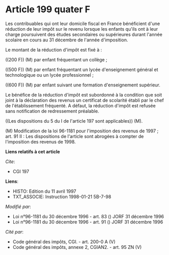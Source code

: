 # Article 199 quater F

Les contribuables qui ont leur domicile fiscal en France bénéficient d'une réduction de leur impôt sur le revenu lorsque les
enfants qu'ils ont à leur charge poursuivent des études secondaires ou supérieures durant l'année scolaire en cours au 31
décembre de l'année d'imposition.

Le montant de la réduction d'impôt est fixé à :

((200 F)) (M) par enfant fréquentant un collège ;

((500 F)) (M) par enfant fréquentant un lycée d'enseignement général et technologique ou un lycée professionnel ;

((600 F)) (M) par enfant suivant une formation d'enseignement supérieur.

Le bénéfice de la réduction d'impôt est subordonné à la condition que soit joint à la déclaration des revenus un certificat
de scolarité établi par le chef de l'établissement fréquenté. A défaut, la réduction d'impôt est refusée sans notification de
redressement préalable.

((Les dispositions du 5 du I de l'article 197 sont applicables)) (M).

(M) Modification de la loi 96-1181 pour l'imposition des revenus de 1997 ; art. 91 II : Les dispositions de l'article sont
abrogées à compter de l'imposition des revenus de 1998.

**Liens relatifs à cet article**

_Cite_:

  - CGI 197

**Liens**:

  - HISTO: Edition du 11 avril 1997
  - TXT_ASSOCIE: Instruction 1998-01-21 5B-7-98

_Modifié par_:

  - Loi n°96-1181 du 30 décembre 1996 - art. 83 () JORF 31 décembre 1996
  - Loi n°96-1181 du 30 décembre 1996 - art. 91 () JORF 31 décembre 1996

_Cité par_:

  - Code général des impôts, CGI. - art. 200-0 A (V)
  - Code général des impôts, annexe 2, CGIAN2. - art. 95 ZN (V)

